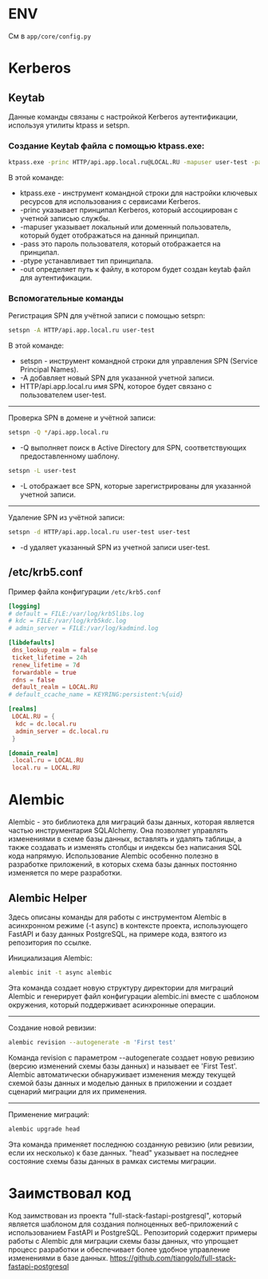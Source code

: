 # ENV

См в `app/core/config.py`

# Kerberos

## Keytab

Данные команды связаны с настройкой Kerberos аутентификации, используя утилиты ktpass и setspn.

### Создание Keytab файла с помощью ktpass.exe:

```bash
ktpass.exe -princ HTTP/api.app.local.ru@LOCAL.RU -mapuser user-test -pass PassW0rd -ptype KRB5_NT_PRINCIPAL -out api_app_local_ru.keytab
```

В этой команде:

- ktpass.exe - инструмент командной строки для настройки ключевых ресурсов для использования с сервисами Kerberos.
- -princ указывает принципал Kerberos, который ассоциирован с учетной записью службы.
- -mapuser указывает локальный или доменный пользователь, который будет отображаться на данный принципал.
- -pass это пароль пользователя, который отображается на принципал.
- -ptype устанавливает тип принципала.
- -out определяет путь к файлу, в котором будет создан keytab файл для аутентификации.

### Вспомогательные команды

Регистрация SPN для учётной записи с помощью setspn:

```bash
setspn -A HTTP/api.app.local.ru user-test
```
В этой команде:

- setspn - инструмент командной строки для управления SPN (Service Principal Names).
- -A добавляет новый SPN для указанной учетной записи.
- HTTP/api.app.local.ru имя SPN, которое будет связано с пользователем user-test.

---

Проверка SPN в домене и учётной записи:

```bash
setspn -Q */api.app.local.ru
```

- -Q выполняет поиск в Active Directory для SPN, соответствующих предоставленному шаблону.

```bash
setspn -L user-test
```

- -L отображает все SPN, которые зарегистрированы для указанной учетной записи.

---

Удаление SPN из учётной записи:

```bash
setspn -d HTTP/api.app.local.ru user-test user-test
```

- -d удаляет указанный SPN из учетной записи user-test.


## /etc/krb5.conf

Пример файла конфигурации `/etc/krb5.conf`

```conf
[logging]
# default = FILE:/var/log/krb5libs.log
# kdc = FILE:/var/log/krb5kdc.log
# admin_server = FILE:/var/log/kadmind.log

[libdefaults]
 dns_lookup_realm = false
 ticket_lifetime = 24h
 renew_lifetime = 7d
 forwardable = true
 rdns = false
 default_realm = LOCAL.RU
# default_ccache_name = KEYRING:persistent:%{uid}

[realms]
 LOCAL.RU = {
  kdc = dc.local.ru
  admin_server = dc.local.ru
 }

[domain_realm]
 .local.ru = LOCAL.RU
 local.ru = LOCAL.RU
```

# Alembic

Alembic - это библиотека для миграций базы данных, которая является частью инструментария SQLAlchemy. Она позволяет управлять изменениями в схеме базы данных, вставлять и удалять таблицы, а также создавать и изменять столбцы и индексы без написания SQL кода напрямую. Использование Alembic особенно полезно в разработке приложений, в которых схема базы данных постоянно изменяется по мере разработки.

## Alembic Helper

Здесь описаны команды для работы с инструментом Alembic в асинхронном режиме (-t async) в контексте проекта, использующего FastAPI и базу данных PostgreSQL, на примере кода, взятого из репозитория по ссылке.

Инициализация Alembic:

```bash
alembic init -t async alembic
```

Эта команда создает новую структуру директории для миграций Alembic и генерирует файл конфигурации alembic.ini вместе с шаблоном окружения, который поддерживает асинхронные операции.

---

Создание новой ревизии:

```bash
alembic revision --autogenerate -m 'First test'
```

Команда revision с параметром --autogenerate создает новую ревизию (версию изменений схемы базы данных) и называет ее 'First Test'. Alembic автоматически обнаруживает изменения между текущей схемой базы данных и моделью данных в приложении и создает сценарий миграции для их применения.

---

Применение миграций:

```bash
alembic upgrade head
```

Эта команда применяет последнюю созданную ревизию (или ревизии, если их несколько) к базе данных. "head" указывает на последнее состояние схемы базы данных в рамках системы миграции.


# Заимствовал код

Код заимствован из проекта "full-stack-fastapi-postgresql", который является шаблоном для создания полноценных веб-приложений с использованием FastAPI и PostgreSQL. Репозиторий содержит примеры работы с Alembic для миграции схемы базы данных, что упрощает процесс разработки и обеспечивает более удобное управление изменениями в базе данных. https://github.com/tiangolo/full-stack-fastapi-postgresql